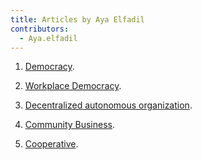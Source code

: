 ```yaml
---
title: Articles by Aya Elfadil
contributors:
  - Aya.elfadil
---
```


1. [Democracy](Democracy "wikilink").

2. [Workplace Democracy](Workplace_Democracy "wikilink").

3. [Decentralized autonomous
organization](Decentralized_autonomous_organization "wikilink").

4. [Community Business](Community_Business "wikilink").

5. [Cooperative](Cooperative "wikilink").
